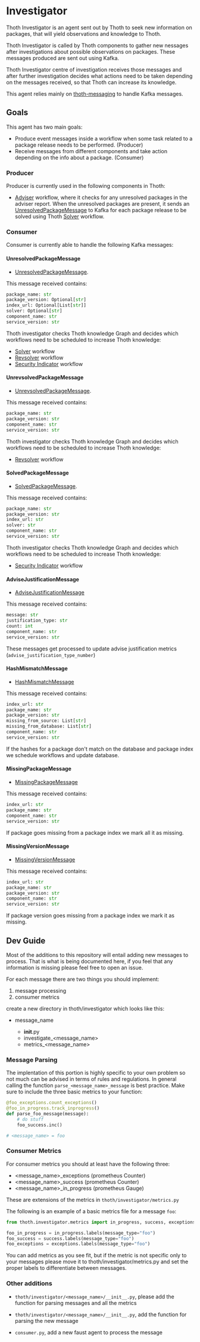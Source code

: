 # Investigator

Thoth Investigator is an agent sent out by Thoth to seek new information on packages, that will yield observations and knowledge to Thoth.

Thoth Investigator is called by Thoth components to gather new nessages after investigations about possible observations on packages.
These messages produced are sent out using Kafka.

Thoth Investigator centre of investigation receives those messages and after further investigation decides what actions need to be taken depending on the messages received,
so that Thoth can increase its knowledge.

This agent relies mainly on [thoth-messaging](https://github.com/thoth-station/messaging) to handle Kafka messages.

## Goals

This agent has two main goals:

- Produce event messages inside a workflow when some task related to a package release needs to be performed. (Producer)
- Receive messages from different components and take action depending on the info about a package. (Consumer)

### Producer

Producer is currently used in the following components in Thoth:

- [Adviser](https://github.com/thoth-station/adviser/tree/master/thoth/adviser) workflow, where it checks for any unresolved packages in the adviser report.
When the unresolved packages are present, it sends an [UnresolvedPackageMessage](https://github.com/thoth-station/messaging/blob/a579a480819a9b35123e9002243f4bba6d082929/thoth/messaging/unresolved_package.py#L35)
to Kafka for each package release to be solved using Thoth [Solver](https://github.com/thoth-station/solver) workflow.

### Consumer

Consumer is currently able to handle the following Kafka messages:

#### UnresolvedPackageMessage

- [UnresolvedPackageMessage](https://github.com/thoth-station/messaging/blob/master/thoth/messaging/unresolved_package.py).

This message received contains:

```python
package_name: str
package_version: Optional[str]
index_url: Optional[List[str]]
solver: Optional[str]
component_name: str
service_version: str
```

Thoth investigator checks Thoth knowledge Graph and decides which workflows need to be scheduled to increase Thoth knowledge:

- [Solver](https://github.com/thoth-station/solver) workflow
- [Revsolver](https://github.com/thoth-station/revsolver) workflow
- [Security Indicator](https://github.com/thoth-station/si-aggregator) workflow

#### UnrevsolvedPackageMessage

- [UnrevsolvedPackageMessage](https://github.com/thoth-station/messaging/blob/master/thoth/messaging/unrevsolved_package.py).

This message received contains:

```python
package_name: str
package_version: str
component_name: str
service_version: str
```

Thoth investigator checks Thoth knowledge Graph and decides which workflows need to be scheduled to increase Thoth knowledge:

- [Revsolver](https://github.com/thoth-station/revsolver) workflow

#### SolvedPackageMessage

- [SolvedPackageMessage](https://github.com/thoth-station/messaging/blob/master/thoth/messaging/solved_package.py).

This message received contains:

```python
package_name: str
package_version: str
index_url: str
solver: str
component_name: str
service_version: str
```

Thoth investigator checks Thoth knowledge Graph and decides which workflows need to be scheduled to increase Thoth knowledge:

- [Security Indicator](https://github.com/thoth-station/si-aggregator) workflow

#### AdviseJustificationMessage

- [AdviseJustificationMessage](https://github.com/thoth-station/messaging/blob/master/thoth/messaging/advise_justification.py)

This message received contains:

```python
message: str
justification_type: str
count: int
component_name: str
service_version: str
```

These messages get processed to update advise justification metrics (`advise_justification_type_number`)

#### HashMismatchMessage

- [HashMismatchMessage](https://github.com/thoth-station/messaging/blob/master/thoth/messaging/hash_mismatch.py)

This message received contains:

```python
index_url: str
package_name: str
package_version: str
missing_from_source: List[str]
missing_from_database: List[str]
component_name: str
service_version: str
```

If the hashes for a package don't match on the database and package index we schedule workflows and update database.

#### MissingPackageMessage

- [MissingPackageMessage](https://github.com/thoth-station/messaging/blob/master/thoth/messaging/missing_package.py)

This message received contains:

```python
index_url: str
package_name: str
component_name: str
service_version: str
```

If package goes missing from a package index we mark all it as missing.

#### MissingVersionMessage

- [MissingVersionMessage](https://github.com/thoth-station/messaging/blob/master/thoth/messaging/missing_version.py)

This message received contains:

```python
index_url: str
package_name: str
package_version: str
component_name: str
service_version: str
```

If package version goes missing from a package index we mark it as missing.

## Dev Guide

Most of the additions to this repository will entail adding new messages to process. That is what is being documented
here, if you feel that any information is missing please feel free to open an issue.

For each message there are two things you should implement:

1. message processing
2. consumer metrics

create a new directory in thoth/investigator which looks like this:

- message_name

  - __init__.py
  - investigate_<message_name>
  - metrics_<message_name>

### Message Parsing

The implentation of this portion is highly specific to your own problem so not much can be advised in terms of rules
and regulations. In general calling the function `parse_<message_name>_message` is best practice.  Make sure to include
the three basic metrics to your function:

```python
@foo_exceptions.count_exceptions()
@foo_in_progress.track_inprogress()
def parse_foo_message(message):
    # do stuff
    foo_success.inc()

# <message_name> = foo
```

### Consumer Metrics

For consumer metrics you should at least have the following three:

- <message_name>_exceptions (prometheus Counter)
- <message_name>_success (prometheus Counter)
- <message_name>_in_progress (prometheus Gauge)

These are extensions of the metrics in `thoth/investigator/metrics.py`

The following is an example of a basic metrics file for a message `foo`:

```python
from thoth.investigator.metrics import in_progress, success, exceptions

foo_in_progress = in_progress.labels(message_type="foo")
foo_success = success.labels(message_type="foo")
foo_exceptions = exceptions.labels(message_type="foo")
```

You can add metrics as you see fit, but if the metric is not specific only to your messages please move it to
thoth/investigator/metrics.py and set the proper labels to differentiate between messages.

### Other additions

- `thoth/investigator/<message_name>/__init__.py`, please add the function for parsing messages and all the metrics

- `thoth/investigator/<message_name>/__init__.py`, add the function for parsing the new message

- `consumer.py`, add a new faust agent to process the message
